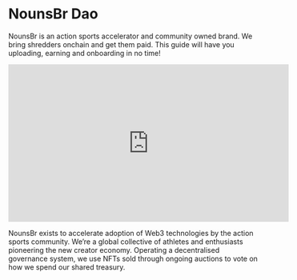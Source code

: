 # NounsBr Dao

NounsBr is an action sports accelerator and community owned brand. We bring shredders onchain and get them paid. This guide will have you uploading, earning and onboarding in no time!

<div className="youtubeVideo flex items-center justify-center">
<iframe width="560" height="315" src="https://www.youtube.com/embed/61xVd5wjQ2M?si=D0OB8fS9LNUkV_wT" title="YouTube video player" frameborder="0" allow="accelerometer; autoplay; clipboard-write; encrypted-media; gyroscope; picture-in-picture; web-share" referrerpolicy="strict-origin-when-cross-origin" allowfullscreen></iframe>
</div>

NounsBr exists to accelerate adoption of Web3 technologies by the action sports community. We’re a global collective of athletes and enthusiasts pioneering the new creator economy. Operating a decentralised governance system, we use NFTs sold through ongoing auctions to vote on how we spend our shared treasury.
